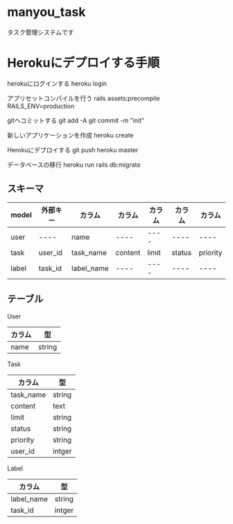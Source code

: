 # manyou_task
タスク管理システムです

# Herokuにデプロイする手順
herokuにログインする
heroku login

アプリセットコンパイルを行う
rails assets:precompile RAILS_ENV=production

gitへコミットする
git add -A
git commit -m "init"

新しいアプリケーションを作成
heroku create

Herokuにデプロイする
git push heroku master

データベースの移行
heroku run rails db:migrate


## スキーマ

| model | 外部キー |カラム|カラム|カラム|カラム|カラム|
----|----|----|----|----|----|----
| user | ---- | name | ---- | ---- | ---- | ---- |
| task | user_id | task_name | content | limit | status | priority |
| label| task_id | label_name | ---- | ---- | ---- | ---- |

## テーブル

User

| カラム | 型 |
----|----
| name | string |

Task

| カラム | 型 |
----|----
| task_name | string |
| content | text |
| limit | string |
| status | string|
| priority | string |
| user_id | intger |

Label

| カラム | 型 |
----|----
| label_name | string |
| task_id | intger |
